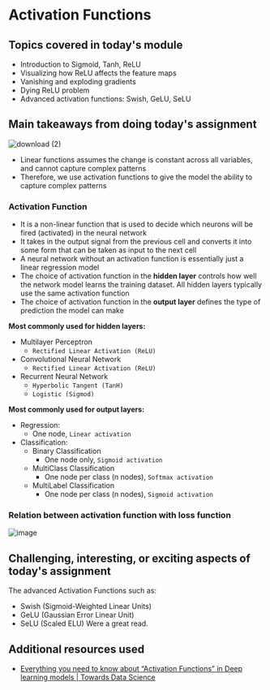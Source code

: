 # Activation Functions

## Topics covered in today's module
* Introduction to Sigmoid, Tanh, ReLU
* Visualizing how ReLU affects the feature maps
* Vanishing and exploding gradients
* Dying ReLU problem
* Advanced activation functions: Swish, GeLU, SeLU

## Main takeaways from doing today's assignment
![download (2)](https://user-images.githubusercontent.com/70928356/221397657-5dbfa626-2043-4ff8-8a8e-ac0d4acb1269.gif)

- Linear functions assumes the change is constant across all variables, and cannot capture complex patterns
- Therefore, we use activation functions to give the model the ability to capture complex patterns

### Activation Function
- It is a non-linear function that is used to decide which neurons will be fired (activated) in the neural network
- It takes in the output signal from the previous cell and converts it into some form that can be taken as input to the next cell
- A neural network without an activation function is essentially just a linear regression model
- The choice of activation function in the **hidden layer** controls how well the network model learns the training dataset. All hidden layers typically use the same activation function
- The choice of activation function in the **output layer** defines the type of prediction the model can make

**Most commonly used for hidden layers:**
- Multilayer Perceptron 
  - `Rectified Linear Activation (ReLU)` 
- Convolutional Neural Network
  - `Rectified Linear Activation (ReLU)` 
- Recurrent Neural Network
  - `Hyperbolic Tangent (TanH)`
  - `Logistic (Sigmod)`

**Most commonly used for output layers:**
- Regression:
  - One node, `Linear activation`
- Classification:
  - Binary Classification
    - One node only, `Sigmoid activation`
  - MultiClass Classification
    - One node per class (n nodes), `Softmax activation`
  - MultiLabel Classification
    - One node per class (n nodes), `Sigmoid activation`    
    
### Relation between activation function with loss function
![image](https://user-images.githubusercontent.com/70928356/221403360-6b2d8335-48e2-47f2-8895-2778cd77abc8.png)

## Challenging, interesting, or exciting aspects of today's assignment
The advanced Activation Functions such as:
  - Swish (Sigmoid-Weighted Linear Units)
  - GeLU (Gaussian Error Linear Unit)
  - SeLU (Scaled ELU)
Were a great read.

## Additional resources used 
- [Everything you need to know about “Activation Functions” in Deep learning models | Towards Data Science](https://towardsdatascience.com/everything-you-need-to-know-about-activation-functions-in-deep-learning-models-84ba9f82c253)
